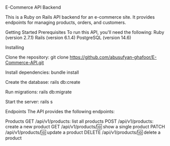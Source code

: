 E-Commerce API Backend

This is a Ruby on Rails API backend for an e-commerce site. It provides endpoints for managing products, orders, and customers.

Getting Started
Prerequisites
To run this API, you'll need the following:
Ruby (version 2.7.1)
Rails (version 6.1.4)
PostgreSQL (version 14.6)

Installing

Clone the repository:
git clone https://github.com/abusufyan-ghafoor/E-Commerce-API.git

Install dependencies:
bundle install

Create the database:
rails db:create

Run migrations:
rails db:migrate

Start the server:
rails s

Endpoints
The API provides the following endpoints:

Products
GET /api/v1/products: list all products
POST /api/v1/products: create a new product
GET /api/v1/products/:id: show a single product
PATCH /api/v1/products/:id: update a product
DELETE /api/v1/products/:id: delete a product

